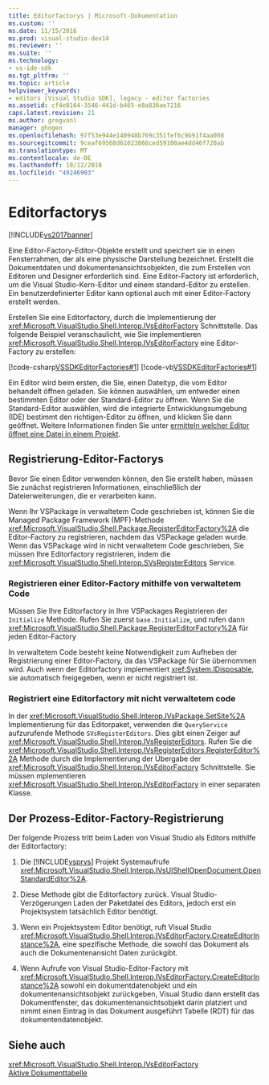 ```yaml
---
title: Editorfactorys | Microsoft-Dokumentation
ms.custom: ''
ms.date: 11/15/2016
ms.prod: visual-studio-dev14
ms.reviewer: ''
ms.suite: ''
ms.technology:
- vs-ide-sdk
ms.tgt_pltfrm: ''
ms.topic: article
helpviewer_keywords:
- editors [Visual Studio SDK], legacy - editor factories
ms.assetid: cf4e8164-3546-441d-b465-e8a836ae7216
caps.latest.revision: 21
ms.author: gregvanl
manager: ghogen
ms.openlocfilehash: 97f53e944e140948b769c351fef6c9b91f4aa008
ms.sourcegitcommit: 9ceaf69568d61023868ced59108ae4dd46f720ab
ms.translationtype: MT
ms.contentlocale: de-DE
ms.lasthandoff: 10/12/2018
ms.locfileid: "49246903"
---
```

# <a name="editor-factories"></a>Editorfactorys
[!INCLUDE[vs2017banner](../includes/vs2017banner.md)]

Eine Editor-Factory-Editor-Objekte erstellt und speichert sie in einen Fensterrahmen, der als eine physische Darstellung bezeichnet. Erstellt die Dokumentdaten und dokumentenansichtsobjekten, die zum Erstellen von Editoren und Designer erforderlich sind. Eine Editor-Factory ist erforderlich, um die Visual Studio-Kern-Editor und einem standard-Editor zu erstellen. Ein benutzerdefinierter Editor kann optional auch mit einer Editor-Factory erstellt werden.  
  
 Erstellen Sie eine Editorfactory, durch die Implementierung der <xref:Microsoft.VisualStudio.Shell.Interop.IVsEditorFactory> Schnittstelle. Das folgende Beispiel veranschaulicht, wie Sie implementieren <xref:Microsoft.VisualStudio.Shell.Interop.IVsEditorFactory> eine Editor-Factory zu erstellen:  
  
 [!code-csharp[VSSDKEditorFactories#1](../snippets/csharp/VS_Snippets_VSSDK/vssdkeditorfactories/cs/vssdkeditorfactoriespackage.cs#1)]
 [!code-vb[VSSDKEditorFactories#1](../snippets/visualbasic/VS_Snippets_VSSDK/vssdkeditorfactories/vb/vssdkeditorfactoriespackage.vb#1)]  
  
 Ein Editor wird beim ersten, die Sie, einen Dateityp, die vom Editor behandelt öffnen geladen. Sie können auswählen, um entweder einen bestimmten Editor oder der Standard-Editor zu öffnen. Wenn Sie die Standard-Editor auswählen, wird die integrierte Entwicklungsumgebung (IDE) bestimmt den richtigen-Editor zu öffnen, und klicken Sie dann geöffnet. Weitere Informationen finden Sie unter [ermitteln welcher Editor öffnet eine Datei in einem Projekt](../extensibility/internals/determining-which-editor-opens-a-file-in-a-project.md).  
  
## <a name="registering-editor-factories"></a>Registrierung-Editor-Factorys  
 Bevor Sie einen Editor verwenden können, den Sie erstellt haben, müssen Sie zunächst registrieren Informationen, einschließlich der Dateierweiterungen, die er verarbeiten kann.  
  
 Wenn Ihr VSPackage in verwaltetem Code geschrieben ist, können Sie die Managed Package Framework (MPF)-Methode <xref:Microsoft.VisualStudio.Shell.Package.RegisterEditorFactory%2A> die Editor-Factory zu registrieren, nachdem das VSPackage geladen wurde. Wenn das VSPackage wird in nicht verwaltetem Code geschrieben, Sie müssen Ihre Editorfactory registrieren, indem die <xref:Microsoft.VisualStudio.Shell.Interop.SVsRegisterEditors> Service.  
  
### <a name="registering-an-editor-factory-by-using-managed-code"></a>Registrieren einer Editor-Factory mithilfe von verwaltetem Code  
 Müssen Sie Ihre Editorfactory in Ihre VSPackages Registrieren der `Initialize` Methode. Rufen Sie zuerst `base.Initialize`, und rufen dann <xref:Microsoft.VisualStudio.Shell.Package.RegisterEditorFactory%2A> für jeden Editor-Factory  
  
 In verwaltetem Code besteht keine Notwendigkeit zum Aufheben der Registrierung einer Editor-Factory, da das VSPackage für Sie übernommen wird. Auch wenn der Editorfactory implementiert <xref:System.IDisposable>, sie automatisch freigegeben, wenn er nicht registriert ist.  
  
### <a name="registering-an-editor-factory-by-using-unmanaged-code"></a>Registriert eine Editorfactory mit nicht verwaltetem code  
 In der <xref:Microsoft.VisualStudio.Shell.Interop.IVsPackage.SetSite%2A> Implementierung für das Editorpaket, verwenden die `QueryService` aufzurufende Methode `SVsRegisterEditors`. Dies gibt einen Zeiger auf <xref:Microsoft.VisualStudio.Shell.Interop.IVsRegisterEditors>. Rufen Sie die <xref:Microsoft.VisualStudio.Shell.Interop.IVsRegisterEditors.RegisterEditor%2A> Methode durch die Implementierung der Übergabe der <xref:Microsoft.VisualStudio.Shell.Interop.IVsEditorFactory> Schnittstelle. Sie müssen mplementieren <xref:Microsoft.VisualStudio.Shell.Interop.IVsEditorFactory> in einer separaten Klasse.  
  
## <a name="the-editor-factory-registration-process"></a>Der Prozess-Editor-Factory-Registrierung  
 Der folgende Prozess tritt beim Laden von Visual Studio als Editors mithilfe der Editorfactory:  
  
1.  Die [!INCLUDE[vsprvs](../includes/vsprvs-md.md)] Projekt Systemaufrufe <xref:Microsoft.VisualStudio.Shell.Interop.IVsUIShellOpenDocument.OpenStandardEditor%2A>.  
  
2.  Diese Methode gibt die Editorfactory zurück. Visual Studio-Verzögerungen Laden der Paketdatei des Editors, jedoch erst ein Projektsystem tatsächlich Editor benötigt.  
  
3.  Wenn ein Projektsystem Editor benötigt, ruft Visual Studio <xref:Microsoft.VisualStudio.Shell.Interop.IVsEditorFactory.CreateEditorInstance%2A>, eine spezifische Methode, die sowohl das Dokument als auch die Dokumentenansicht Daten zurückgibt.  
  
4.  Wenn Aufrufe von Visual Studio-Editor-Factory mit <xref:Microsoft.VisualStudio.Shell.Interop.IVsEditorFactory.CreateEditorInstance%2A> sowohl ein dokumentdatenobjekt und ein dokumentenansichtsobjekt zurückgeben, Visual Studio dann erstellt das Dokumentfenster, das dokumentenansichtsobjekt darin platziert und nimmt einen Eintrag in das Dokument ausgeführt Tabelle (RDT) für das dokumentendatenobjekt.  
  
## <a name="see-also"></a>Siehe auch  
 <xref:Microsoft.VisualStudio.Shell.Interop.IVsEditorFactory>   
 [Aktive Dokumenttabelle](../extensibility/internals/running-document-table.md)

